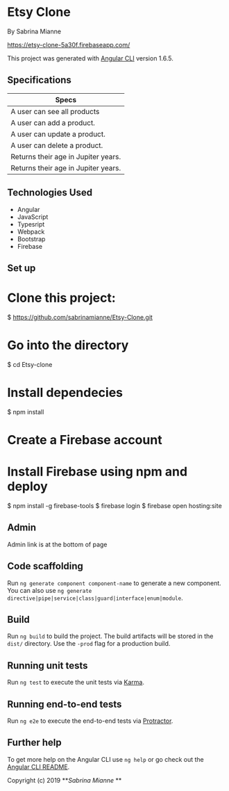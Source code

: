 # Etsy Clone
By Sabrina Mianne

https://etsy-clone-5a30f.firebaseapp.com/


This project was generated with [Angular CLI](https://github.com/angular/angular-cli) version 1.6.5.

## Specifications


| Specs  |
| ------------- |
| A user can see all products |
| A user can add a product.|
| A user can update a product.|
| A user can delete a product. |
| Returns their age in Jupiter years.|
| Returns their age in Jupiter years.|

## Technologies Used

* Angular
* JavaScript
* Typesript
* Webpack
* Bootstrap
* Firebase

## Set up

# Clone this project:
$ https://github.com/sabrinamianne/Etsy-Clone.git

# Go into the directory
$ cd Etsy-clone

# Install dependecies
$ npm install

# Create a Firebase account

# Install Firebase using npm and deploy
$ npm install -g firebase-tools
$ firebase login
$ firebase open hosting:site

## Admin
Admin link is at the bottom of page

## Code scaffolding

Run `ng generate component component-name` to generate a new component. You can also use `ng generate directive|pipe|service|class|guard|interface|enum|module`.

## Build

Run `ng build` to build the project. The build artifacts will be stored in the `dist/` directory. Use the `-prod` flag for a production build.

## Running unit tests

Run `ng test` to execute the unit tests via [Karma](https://karma-runner.github.io).

## Running end-to-end tests

Run `ng e2e` to execute the end-to-end tests via [Protractor](http://www.protractortest.org/).

## Further help

To get more help on the Angular CLI use `ng help` or go check out the [Angular CLI README](https://github.com/angular/angular-cli/blob/master/README.md).


Copyright (c) 2019 **_Sabrina Mianne_ **
